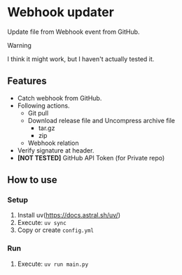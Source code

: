 # Webhook updater

Update file from Webhook event from GitHub.

> [!WARNING]
> I think it might work, but I haven't actually tested it.

## Features

- Catch webhook from GitHub.
- Following actions.
  - Git pull
  - Download release file and Uncompress archive file
    - tar.gz
    - zip
  - Webhook relation
- Verify signature at header.
- **[NOT TESTED]** GitHub API Token (for Private repo)

## How to use

### Setup

1. Install uv(https://docs.astral.sh/uv/)
2. Execute: `uv sync`
3. Copy or create `config.yml`

### Run

1. Execute: `uv run main.py`
